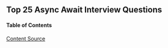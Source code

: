 ## Top 25 Async Await Interview Questions

#### Table of Contents

[Content Source](https://interviewprep.org/async-await-interview-questions/)
